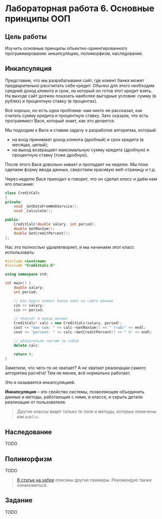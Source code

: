 # Лабораторная работа 6. Основные принципы ООП

## Цель работы

Изучить основные принципы объектно-ориентированного программирования: инкапсуляцию, полиморфизм, наследование.

## Инкапсуляция

Представим, что мы разрабатываем сайт, где клиент банка может предварительно рассчитать себе кредит.
Обычно для этого необходим средний доход клиента и срок, на который он готов этот кредит взять.
На выходе сайт должен показать наиболее выгодные условия: сумму (в рублях) и процентную ставку (в процентах).

Всё хорошо, но есть одна проблема: нам никто не рассказал, как считать сумму кредита и процентную ставку.
Зато сказали, что есть программист Вася, который знает, как это делается.

Мы подходим к Васе и ставим задачу о разработке алгоритма, который:

* на вход принимает доход клиента (дробный) и срок кредита (в месяцах, целый);
* на выход возвращает максимальную сумму кредита (дробную) и процентную ставку (тоже дробную).

После этого Вася довольно кивает и пропадает на неделю.
Мы пока сделаем форму ввода данных, сверстаем красивую веб-страницу и т.д.

Через неделю Вася приходит и говорит, что он сделал _класс_ и даём нам его описание:

```cpp
class CreditCalc
{
private:
    void _GetDataFromWebService();
    void _Calculate();

public:
    CreditCalc(double salary, int period);
    double GetMaxSum();
    double GetCreditPercent();
};
```

Нас это полностью удовлетворяет, и мы начинаем этот класс использовать:

```cpp
#include <iostream>
#include "CreditCalc.h"

using namespace std;

int main() {
    double salary;
    int period;

    // Как будто клиент банка ввёл на сайте данные
    cin >> salary;
    cin >> period;

    // подсчёт и вывод данных
    CreditCalc* calc = new CreditCalc(salary, period);
    cout << "max sum: " << calc->GetMaxSum() << " (rub)" << endl;
    cout << "percent: " << calc->GetCreditPercent() << " %" << endl;

    // обязательно чистим за собой
    delete calc;

    return 0;
}

```

Заметили, что чего-то не хватает?
А не хватает реализации самого алгоритма расчёта!
Тем не менее, всё нормально работает.

Это и называется инкапсуляцией.

**Инкапсуляция** – это свойство системы, позволяющее объединить данные и методы, работающие с ними, в классе, и скрыть детали реализации от пользователя.

> Другие классы видят только те поля и методы, которые помечены как `public`.

## Наследование

TODO

## Полиморфизм

TODO

> [В статье на хабре](https://habr.com/ru/post/87205/) описаны другие примеры.
> Рекомендую также ознакомиться.

## Задание

TODO